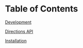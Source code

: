 Table of Contents
=================

[Development](https://github.com/devtrw/GoogleMapsBundle/blob/master/Resources/doc/development.md)

[Directions API](https://github.com/devtrw/GoogleMapsBundle/blob/master/Resources/doc/directions.md)

[Installation](https://github.com/devtrw/GoogleMapsBundle/blob/master/Resources/doc/installation.md)
